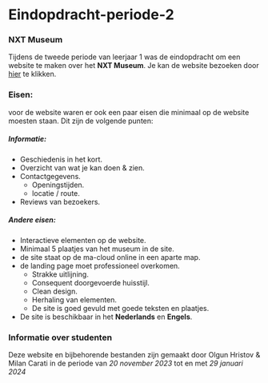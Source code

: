# Eindopdracht-periode-2

### NXT Museum

Tijdens de tweede periode van leerjaar 1 was de eindopdracht om een website te maken over het **NXT Museum**. Je kan de website bezoeken door [hier](https://37277.hosts2.ma-cloud.nl/eindopdracht-p2/index.html) te klikken.

### Eisen:
voor de website waren er ook een paar eisen die minimaal op de website moesten staan. Dit zijn de volgende punten:

##### Informatie:
- Geschiedenis in het kort.
- Overzicht van wat je kan doen & zien.
- Contactgegevens.
    - Openingstijden.
    - locatie / route.
- Reviews van bezoekers.
##### Andere eisen:
- Interactieve elementen op de website.
- Minimaal 5 plaatjes van het museum in de site.
- de site staat op de ma-cloud online in een aparte map.
- de landing page moet professioneel overkomen.
    - Strakke uitlijning.
    - Consequent doorgevoerde huisstijl.
    - Clean design.
    - Herhaling van elementen.
    - De site is goed gevuld met goede teksten en plaatjes.
- De site is beschikbaar in het **Nederlands** en **Engels**.

### Informatie over studenten

Deze website en bijbehorende bestanden zijn gemaakt door Olgun Hristov & Milan Carati in de periode van *20 november 2023* tot en met *29 januari 2024*